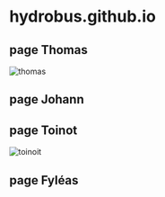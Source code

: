 # hydrobus.github.io

## page Thomas

![thomas](https://user-images.githubusercontent.com/114137244/198573527-c8d81991-aa82-473d-9b25-0c9b180617fa.png)

## page Johann


## page Toinot

![toinoit](https://user-images.githubusercontent.com/114137244/198573558-5df8720a-d821-4665-81b1-d7ee76e88789.png)

## page Fyléas


